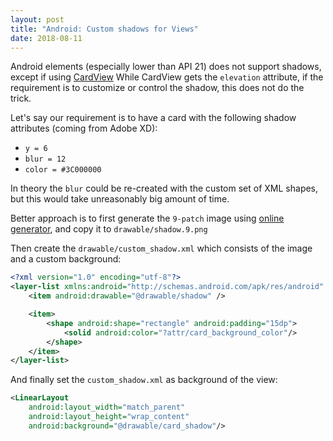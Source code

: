 ```yaml
---
layout: post
title: "Android: Custom shadows for Views"
date: 2018-08-11
---
```

Android elements (especially lower than API 21) does not support shadows, except if using [CardView](https://developer.android.com/guide/topics/ui/layout/cardview) While CardView gets the `elevation` attribute, if the requirement is to  customize or control the shadow, this does not do the trick.

Let's say our requirement is to have a card with the following shadow attributes (coming from Adobe XD):
* `y = 6`
* `blur = 12`
* `color = #3C000000`

In theory the `blur` could be re-created with the custom set of XML shapes, but this would take unreasonably big amount of time. 

Better approach is to first generate the `9-patch` image using [online generator](http://inloop.github.io/shadow4android/), and copy it to `drawable/shadow.9.png`

Then create the `drawable/custom_shadow.xml` which consists of the image and a custom background:

```xml
<?xml version="1.0" encoding="utf-8"?>
<layer-list xmlns:android="http://schemas.android.com/apk/res/android" android:shape="rectangle" >
    <item android:drawable="@drawable/shadow" />

    <item>
        <shape android:shape="rectangle" android:padding="15dp">
            <solid android:color="?attr/card_background_color"/>
        </shape>
    </item>
</layer-list>
```

And finally set the `custom_shadow.xml` as background of the view:
```xml
<LinearLayout
    android:layout_width="match_parent"
    android:layout_height="wrap_content"
    android:background="@drawable/card_shadow"/>
```
